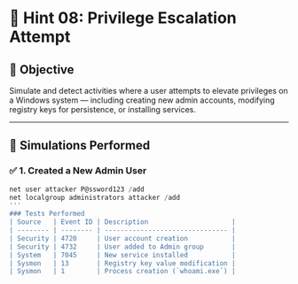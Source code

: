 # 🔐 Hint 08: Privilege Escalation Attempt

## 🎯 Objective
Simulate and detect activities where a user attempts to elevate privileges on a Windows system — including creating new admin accounts, modifying registry keys for persistence, or installing services.

---

## 🧪 Simulations Performed

### ✅ 1. Created a New Admin User
```powershell
net user attacker P@ssword123 /add
net localgroup administrators attacker /add
'''
### Tests Performed
| Source   | Event ID | Description                     |
| -------- | -------- | ------------------------------- |
| Security | 4720     | User account creation           |
| Security | 4732     | User added to Admin group       |
| System   | 7045     | New service installed           |
| Sysmon   | 13       | Registry key value modification |
| Sysmon   | 1        | Process creation (`whoami.exe`) |


